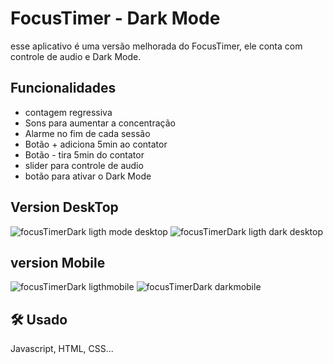 
# FocusTimer - Dark Mode

esse aplicativo é uma versão melhorada do FocusTimer, ele conta com controle de audio e Dark Mode.


## Funcionalidades
- contagem regressiva
- Sons para aumentar a concentração
- Alarme no fim de cada sessão
- Botão + adiciona 5min ao contator
- Botão - tira 5min do contator
- slider para controle de audio
- botão para ativar o Dark Mode

## Version DeskTop
![focusTimerDark ligth mode desktop](https://user-images.githubusercontent.com/85407905/183298406-ed332127-0663-4855-8f80-abc6f74b2e48.png)
![focusTimerDark ligth dark desktop](https://user-images.githubusercontent.com/85407905/183298396-a0c8c998-74fc-4c53-a5a8-62b35489a6e6.png)


## version Mobile
![focusTimerDark ligthmobile](https://user-images.githubusercontent.com/85407905/183298420-95ea2d0f-0183-4132-abd8-e937099a308e.png)
![focusTimerDark darkmobile](https://user-images.githubusercontent.com/85407905/183298413-bc4f3fdb-aa86-4416-b2ed-91a82c453426.png)


## 🛠 Usado
Javascript, HTML, CSS...




